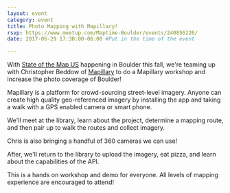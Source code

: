 ```yaml
---
layout: event
category: event
title: Photo Mapping with Mapillary!
rsvp: https://www.meetup.com/Maptime-Boulder/events/240856226/
date: 2017-06-29 17:30:00-06:00 #Put in the time of the event

---
```


With [State of the Map US](http://2017.stateofthemap.us) happening in Boulder this fall, we're teaming up with Christopher Beddow of [Mapillary](htp://mapillary.com) to do a Mapillary workshop and increase the photo coverage of Boulder!

Mapillary is a platform for crowd-sourcing street-level imagery. Anyone can create high quality geo-referenced imagery by installing the app and taking a walk with a GPS enabled camera or smart phone.

We'll meet at the library, learn about the project, determine a mapping route, and then pair up to walk the routes and collect imagery.

Chris is also bringing a handful of 360 cameras we can use!

After, we'll return to the library to upload the imagery, eat pizza, and learn about the capabilities of the API.

This is a hands on workshop and demo for everyone. All levels of mapping experience are encouraged to attend!
